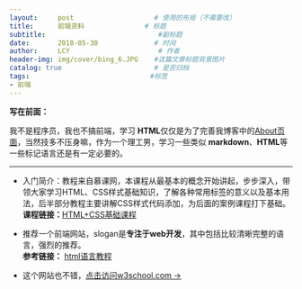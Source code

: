 ```yaml
---
layout:     post                    # 使用的布局（不需要改）
title:      前端资料               # 标题 
subtitle:                            #副标题
date:       2018-05-30              # 时间
author:     LCY                      # 作者
header-img: img/cover/bing_6.JPG    #这篇文章标题背景图片
catalog: true                       # 是否归档
tags:                              #标签
- 前端
---
```


**写在前面：**

我不是程序员，我也不搞前端，学习 **HTML**仅仅是为了完善我博客中的[About页面](https://liaochengyu.github.io/about/)，当然技多不压身嘛，作为一个理工男，学习一些类似 **markdown**、**HTML**等一些标记语言还是有一定必要的。

-------------
* 入门简介：教程来自慕课网，本课程从最基本的概念开始讲起，步步深入，带领大家学习HTML、CSS样式基础知识，了解各种常用标签的意义以及基本用法，后半部分教程主要讲解CSS样式代码添加，为后面的案例课程打下基础。<br/>
**课程链接：**[HTML+CSS基础课程](https://www.imooc.com/learn/9)

* 推荐一个前端网站，slogan是**专注于web开发**，其中包括比较清晰完整的语言，强烈的推荐。<br/>
**参考链接：** [html语言教程](http://www.adminwang.com/html/)

* 这个网站也不错，[点击访问w3school.com &rarr;](https://www.w3schools.com/html/default.asp)
